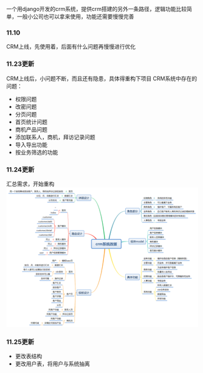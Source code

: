 一个用django开发的crm系统，提供crm搭建的另外一条路径，逻辑功能比较简单，一般小公司也可以拿来使用，功能还需要慢慢完善

### 11.10
CRM上线，先使用着，后面有什么问题再慢慢进行优化

### 11.23更新
CRM上线后，小问题不断，而且还有隐患，具体得重构下项目
CRM系统中存在的问题：
* 权限问题
* 改密问题
* 分页问题
* 首页统计问题
* 商机产品问题
* 添加联系人，商机，拜访记录问题
* 导入导出功能
* 按业务筛选的功能

### 11.24更新
汇总需求，开始重构
![Image text](https://raw.githubusercontent.com/hhdMrLion/photo-repository/master/crm%E7%B3%BB%E7%BB%9F%E6%94%B9%E7%89%88.png)

### 11.25更新
* 更改表结构
* 更改用户表，将用户与系统抽离